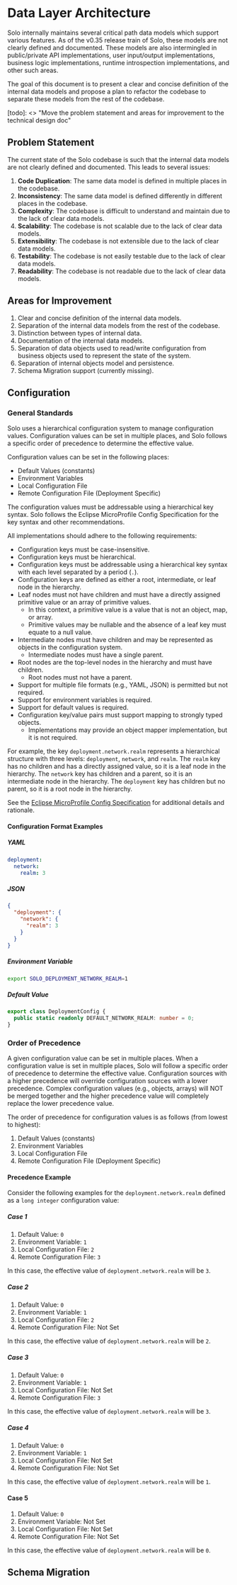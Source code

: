 # Data Layer Architecture

Solo internally maintains several critical path data models which support various features.
As of the v0.35 release train of Solo, these models are not clearly defined and documented. These
models are also intermingled in public/private API implementations, user input/output
implementations, business logic implementations, runtime introspection implementations, and other
such areas.

The goal of this document is to present a clear and concise definition of the internal data models
and propose a plan to refactor the codebase to separate these models from the rest of the codebase.

\[todo]: <> "Move the problem statement and areas for improvement to the technical design doc"

## Problem Statement

The current state of the Solo codebase is such that the internal data models are not clearly defined
and documented. This leads to several issues:

1. **Code Duplication**: The same data model is defined in multiple places in the codebase.
2. **Inconsistency**: The same data model is defined differently in different places in the codebase.
3. **Complexity**: The codebase is difficult to understand and maintain due to the lack of clear data models.
4. **Scalability**: The codebase is not scalable due to the lack of clear data models.
5. **Extensibility**: The codebase is not extensible due to the lack of clear data models.
6. **Testability**: The codebase is not easily testable due to the lack of clear data models.
7. **Readability**: The codebase is not readable due to the lack of clear data models.

## Areas for Improvement

1. Clear and concise definition of the internal data models.
2. Separation of the internal data models from the rest of the codebase.
3. Distinction between types of internal data.
4. Documentation of the internal data models.
5. Separation of data objects used to read/write configuration from business objects used to represent the state of the system.
6. Separation of internal objects model and persistence.
7. Schema Migration support (currently missing).

## Configuration

### General Standards

Solo uses a hierarchical configuration system to manage configuration values. Configuration values can
be set in multiple places, and Solo follows a specific order of precedence to determine the effective
value.

Configuration values can be set in the following places:

* Default Values (constants)
* Environment Variables
* Local Configuration File
* Remote Configuration File (Deployment Specific)

The configuration values must be addressable using a hierarchical key syntax. Solo follows the
Eclipse MicroProfile Config Specification for the key syntax and other recommendations.

All implementations should adhere to the following requirements:

* Configuration keys must be case-insensitive.
* Configuration keys must be hierarchical.
* Configuration keys must be addressable using a hierarchical key syntax with each level separated by a period (`.`).
* Configuration keys are defined as either a root, intermediate, or leaf node in the hierarchy.
* Leaf nodes must not have children and must have a directly assigned primitive value or an array of primitive values.
  * In this context, a primitive value is a value that is not an object, map, or array.
  * Primitive values may be nullable and the absence of a leaf key must equate to a null value.
* Intermediate nodes must have children and may be represented as objects in the configuration system.
  * Intermediate nodes must have a single parent.
* Root nodes are the top-level nodes in the hierarchy and must have children.
  * Root nodes must not have a parent.
* Support for multiple file formats (e.g., YAML, JSON) is permitted but not required.
* Support for environment variables is required.
* Support for default values is required.
* Configuration key/value pairs must support mapping to strongly typed objects.
  * Implementations may provide an object mapper implementation, but it is not required.

For example, the key `deployment.network.realm` represents a hierarchical structure with three
levels: `deployment`, `network`, and `realm`. The `realm` key has no children and has a directly
assigned value, so it is a leaf node in the hierarchy. The `network` key has children and a parent,
so it is an intermediate node in the hierarchy. The `deployment` key has children but no parent, so
it is a root node in the hierarchy.

See the [Eclipse MicroProfile Config Specification](https://download.eclipse.org/microprofile/microprofile-config-3.1/microprofile-config-spec-3.1.html#_rationale)
for additional details and rationale.

#### Configuration Format Examples

##### YAML

```yaml
deployment:
  network:
    realm: 3
```

##### JSON

```json
{
  "deployment": {
    "network": {
      "realm": 3
    }
  }
}
```

##### Environment Variable

```bash
export SOLO_DEPLOYMENT_NETWORK_REALM=1
```

##### Default Value

```typescript
export class DeploymentConfig {
  public static readonly DEFAULT_NETWORK_REALM: number = 0;
}
```

### Order of Precedence

A given configuration value can be set in multiple places. When a configuration value is set in
multiple places, Solo will follow a specific order of precedence to determine the effective value.
Configuration sources with a higher precedence will override configuration sources with a lower
precedence. Complex configuration values (e.g., objects, arrays) will NOT be merged together and
the higher precedence value will completely replace the lower precedence value.

The order of precedence for configuration values is as follows (from lowest to highest):

1. Default Values (constants)
2. Environment Variables
3. Local Configuration File
4. Remote Configuration File (Deployment Specific)

#### Precedence Example

Consider the following examples for the `deployment.network.realm` defined as a `long integer` configuration value:

##### Case 1

1. Default Value: `0`
2. Environment Variable: `1`
3. Local Configuration File: `2`
4. Remote Configuration File: `3`

In this case, the effective value of `deployment.network.realm` will be `3`.

##### Case 2

1. Default Value: `0`
2. Environment Variable: `1`
3. Local Configuration File: `2`
4. Remote Configuration File: Not Set

In this case, the effective value of `deployment.network.realm` will be `2`.

##### Case 3

1. Default Value: `0`
2. Environment Variable: `1`
3. Local Configuration File: Not Set
4. Remote Configuration File: `3`

In this case, the effective value of `deployment.network.realm` will be `3`.

##### Case 4

1. Default Value: `0`
2. Environment Variable: `1`
3. Local Configuration File: Not Set
4. Remote Configuration File: Not Set

In this case, the effective value of `deployment.network.realm` will be `1`.

#### Case 5

1. Default Value: `0`
2. Environment Variable: Not Set
3. Local Configuration File: Not Set
4. Remote Configuration File: Not Set

In this case, the effective value of `deployment.network.realm` will be `0`.

## Schema Migration
